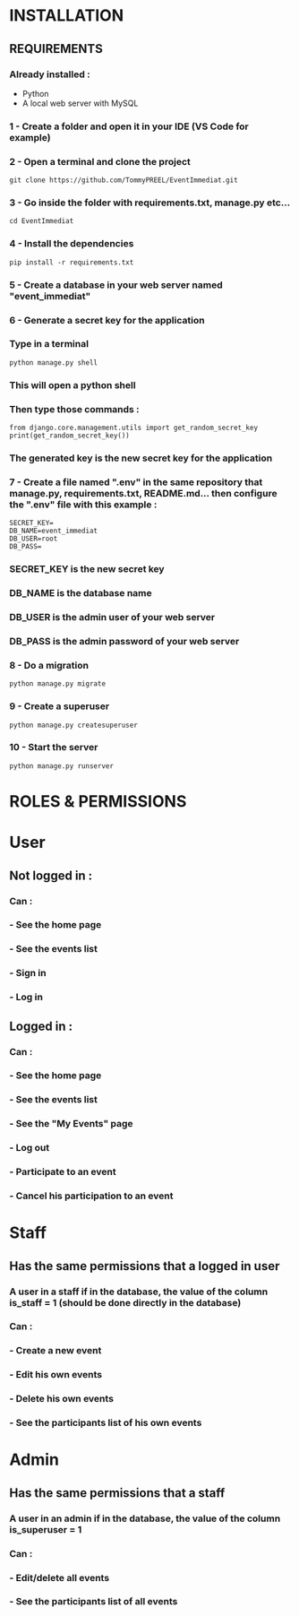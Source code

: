 # INSTALLATION
## REQUIREMENTS
### Already installed :
- Python
- A local web server with MySQL
### 1 - Create a folder and open it in your IDE (VS Code for example)
### 2 - Open a terminal and clone the project
```
git clone https://github.com/TommyPREEL/EventImmediat.git
```
### 3 - Go inside the folder with requirements.txt, manage.py etc...
```
cd EventImmediat
```
### 4 - Install the dependencies
```
pip install -r requirements.txt
```
### 5 - Create a database in your web server named "event_immediat"

### 6 - Generate a secret key for the application
### Type in a terminal 
```
python manage.py shell
```
### This will open a python shell
### Then type those commands :
```
from django.core.management.utils import get_random_secret_key
print(get_random_secret_key())
```
### The generated key is the new secret key for the application

### 7 - Create a file named ".env" in the same repository that manage.py, requirements.txt, README.md... then configure the ".env" file with this example : 
```
SECRET_KEY=
DB_NAME=event_immediat
DB_USER=root
DB_PASS=
```
### SECRET_KEY is the new secret key
### DB_NAME is the database name
### DB_USER is the admin user of your web server
### DB_PASS is the admin password of your web server

### 8 - Do a migration
```
python manage.py migrate
```
### 9 - Create a superuser
```
python manage.py createsuperuser
```
### 10 - Start the server 
```
python manage.py runserver
```
# ROLES & PERMISSIONS

# User 
## Not logged in :
### Can : 
### - See the home page
### - See the events list
### - Sign in
### - Log in

## Logged in :
### Can : 
### - See the home page
### - See the events list
### - See the "My Events" page
### - Log out
### - Participate to an event
### - Cancel his participation to an event

# Staff
## Has the same permissions that a logged in user
### A user in a staff if in the database, the value of the column is_staff = 1 (should be done directly in the database) 
### Can : 
### - Create a new event
### - Edit his own events
### - Delete his own events
### - See the participants list of his own events

# Admin
## Has the same permissions that a staff
### A user in an admin if in the database, the value of the column is_superuser = 1
### Can :
### - Edit/delete all events
### - See the participants list of all events
